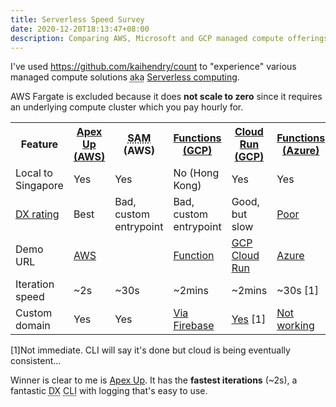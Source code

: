 ```yaml
---
title: Serverless Speed Survey
date: 2020-12-20T18:13:47+08:00
description: Comparing AWS, Microsoft and GCP managed compute offerings
---
```


I've used https://github.com/kaihendry/count to "experience" various managed
compute solutions <abbr title="also known as">aka</abbr> [Serverless
computing](https://aws.amazon.com/serverless/). 

AWS Fargate is excluded because it does **not scale to zero** since it requires
an underlying compute cluster which you pay hourly for.

<table>
<tr>
<th>Feature</th>
<th><a href="https://github.com/kaihendry/count">Apex Up (AWS)</a></th>
<th><abbr title="Serverless Application Model">SAM</abbr> (AWS)</th>
<th><a href="https://github.com/kaihendry/count/tree/gcp-functions">Functions (GCP)</a></th>
<th><a href="https://github.com/kaihendry/count/tree/gcp-cloudrun">Cloud Run (GCP)</a></th>
<th><a href="https://github.com/kaihendry/count/tree/azure-functions">Functions (Azure)</a></th>
</tr>
<tr>
<td>Local to Singapore</td>
<td>Yes</td>
<td>Yes</td>
<td>No (Hong Kong)</td>
<td>Yes</td>
<td>Yes</td>
</tr>
<tr>
<td><a href="https://serverlesshandbook.dev/serverless-dx/">DX rating</a></td>
<td>Best</td>
<td>Bad, custom entrypoint</td>
<td>Bad, custom entrypoint</td>
<td>Good, but slow</td>
<td><a href="https://youtu.be/u03I1B65xe8">Poor</a></td>
</tr>
<tr>
<td>Demo URL</td>
<td><a href="https://count.goserverless.sg/">AWS</a></td>
<td></td>
<td><a href="https://asia-east2-idiotbox.cloudfunctions.net/Countpage">Function</a></td>
<td><a href="https://count.dabase.com/">GCP Cloud Run</a></td>
<td><a href="https://counttesting.azurewebsites.net/">Azure</a></td>
</tr>
<tr>
<td>Iteration speed</td>
<td>~2s</td>
<td>~30s</td>
<td>~2mins</td>
<td>~2mins</td>
<td>~30s <a id="immediate">[1]</a></td>
</tr>
<tr>
<td>Custom domain</td>
<td>Yes</td>
<td>Yes</td>
<td><a href="https://stackoverflow.com/a/58591136/4534">Via Firebase</a></td>
<td><a href="https://github.com/kaihendry/count/blob/gcp-cloudrun/Makefile#L22">Yes</a> <a id="immediate">[1]</a></td>
<td><a href="https://azure.dabase.com/">Not working</a></td>
</tr>
</table>

<p><a id="immediate">[1]</a>Not immediate. CLI will say it's done but cloud is being eventually consistent...</p>

Winner is clear to me is [Apex Up](https://github.com/apex/up). It has the
**fastest iterations** (~2s), a fantastic <abbr title="Developer
Experience">DX</abbr> <abbr title="Command Line Interface">CLI</abbr> with
logging that's easy to use.
